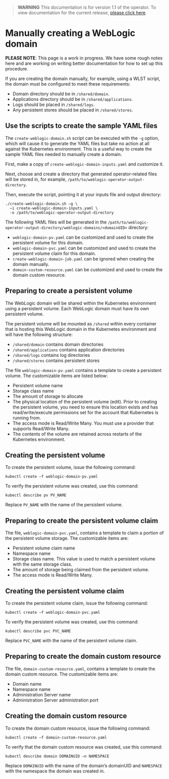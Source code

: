 > **WARNING** This documentation is for version 1.1 of the operator.  To view documentation for the current release, [please click here](/site).

# Manually creating a WebLogic domain

**PLEASE NOTE**: This page is a work in progress. We have some rough notes here and are working on writing better documentation for how to set up this procedure.

If you are creating the domain manually, for example, using a WLST script, the domain must be configured to meet these requirements:

*	Domain directory should be in `/shared/domain`.
*	Applications directory should be in `/shared/applications`.
*	Logs should be placed in `/shared/logs`.
*	Any persistent stores should be placed in `/shared/stores`.

## Use the scripts to create the sample YAML files

The `create-weblogic-domain.sh` script can be executed with the `-g` option, which will cause it to generate the YAML files but take no action at all against the Kubernetes environment.  This is a useful way to create the sample YAML files needed to manually create a domain.

First, make a copy of `create-weblogic-domain-inputs.yaml` and customize it.

Next, choose and create a directory that generated operator-related files will be stored in, for example, `/path/to/weblogic-operator-output-directory`.

Then, execute the script, pointing it at your inputs file and output directory:

```
./create-weblogic-domain.sh –g \
  –i create-weblogic-domain-inputs.yaml \
  -o /path/to/weblogic-operator-output-directory
```

The following YAML files will be generated in the `/path/to/weblogic-operator-output-directory/weblogic-domains/<domainUID>` directory:

*	`weblogic-domain-pv.yaml` can be customized and used to create the persistent volume for this domain.
*	`weblogic-domain-pvc.yaml` can be customized and used to create the persistent volume claim for this domain.
*	`create-weblogic-domain-job.yaml` can be ignored when creating the domain manually.
*	`domain-custom-resource.yaml` can be customized and used to create the domain custom resource.

## Preparing to create a persistent volume

The WebLogic domain will be shared within the Kubernetes environment using a persistent volume. Each WebLogic domain must have its own persistent volume.

The persistent volume will be mounted as `/shared` within every container that is hosting this WebLogic domain in the Kubernetes environment and will have the following structure:

*	`/shared/domain` contains domain directories
*	`/shared/applications` contains application directories
*	`/shared/logs` contains log directories
*	`/shared/stores` contains persistent stores

The file `weblogic-domain-pv.yaml` contains a template to create a persistent volume. The customizable items are listed below:

*	Persistent volume name
*	Storage class name
*	The amount of storage to allocate
*	The physical location of the persistent volume (edit). Prior to creating the persistent volume, you need to ensure this location exists and has read/write/execute permissions set for the account that Kubernetes is running from.
*	The access mode is Read/Write Many. You must use a provider that supports Read/Write Many.
*	The contents of the volume are retained across restarts of the Kubernetes environment.

## Creating the persistent volume

To create the persistent volume, issue the following command:

```
kubectl create –f weblogic-domain-pv.yaml
```

To verify the persistent volume was created, use this command:

```
kubectl describe pv PV_NAME
```

Replace `PV_NAME` with the name of the persistent volume.

## Preparing to create the persistent volume claim

The file, `weblogic-domain-pvc.yaml`, contains a template to claim a portion of the persistent volume storage. The customizable items are:

*	Persistent volume claim name
*	Namespace name
*	Storage class name. This value is used to match a persistent volume with the same storage class.
*	The amount of storage being claimed from the persistent volume.
*	The access mode is Read/Write Many.

## Creating the persistent volume claim

To create the persistent volume claim, issue the following command:

```
kubectl create –f weblogic-domain-pvc.yaml
```

To verify the persistent volume was created, use this command:

```
kubectl describe pvc PVC_NAME
```

Replace `PVC_NAME` with the name of the persistent volume claim.

## Preparing to create the domain custom resource

The file, `domain-custom-resource.yaml`, contains a template to create the domain custom resource.  The customizable items are:

*	Domain name
*	Namespace name
*	Administration Server name
*	Administration Server administration port

## Creating the domain custom resource

To create the domain custom resource, issue the following command:

```
kubectl create –f domain-custom-resource.yaml
```

To verify that the domain custom resource was created, use this command:

```
kubectl describe domain DOMAINUID –n NAMESPACE
```

Replace `DOMAINUID` with the name of the domain’s domainUID and `NAMESPACE` with the namespace the domain was created in.
